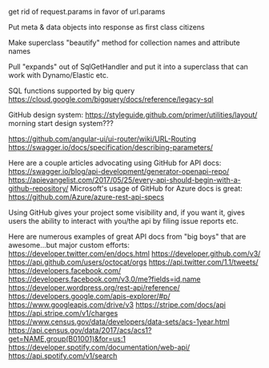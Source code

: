 get rid of request.params in favor of url.params

Put meta & data objects into response as first class citizens

Make superclass "beautify" method for collection names and attribute names

Pull "expands" out of SqlGetHandler and put it into a superclass that can work with Dynamo/Elastic etc.


SQL functions supported by big query
https://cloud.google.com/bigquery/docs/reference/legacy-sql

GitHub design system: https://styleguide.github.com/primer/utilities/layout/
morning start design system???



https://github.com/angular-ui/ui-router/wiki/URL-Routing
https://swagger.io/docs/specification/describing-parameters/



Here are a couple articles advocating using GitHub for API docs:
https://swagger.io/blog/api-development/generator-openapi-repo/
https://apievangelist.com/2017/05/25/every-api-should-begin-with-a-github-repository/
Microsoft's usage of GitHub for Azure docs is great:
https://github.com/Azure/azure-rest-api-specs

Using GitHub gives your project some visibility and, if you want it, gives users the ability to interact with you/the api by filing issue reports etc.  


Here are numerous examples of great API docs from "big boys" that are awesome...but major custom efforts:
https://developer.twitter.com/en/docs.html
https://developer.github.com/v3/
https://api.github.com/users/octocat/orgs
https://api.twitter.com/1.1/tweets/
https://developers.facebook.com/
https://developers.facebook.com/v3.0/me?fields=id,name
https://developer.wordpress.org/rest-api/reference/
https://developers.google.com/apis-explorer/#p/
https://www.googleapis.com/drive/v3
https://stripe.com/docs/api
https://api.stripe.com/v1/charges
https://www.census.gov/data/developers/data-sets/acs-1year.html
https://api.census.gov/data/2017/acs/acs1?get=NAME,group(B01001)&for=us:1
https://developer.spotify.com/documentation/web-api/
https://api.spotify.com/v1/search